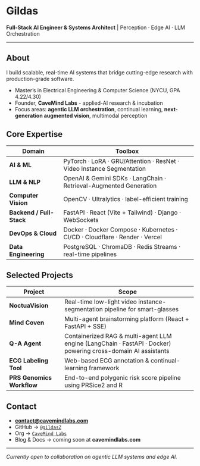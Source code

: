 <!--
**gildasZ/gildasZ** is a ✨ _special_ ✨ repository because its `README.md` (this file) appears on your GitHub profile.
    
Here are some ideas to get you started:

- 🔭 I’m currently working on ...
- 🌱 I’m currently learning ...
- 👯 I’m looking to collaborate on ...
- 🤔 I’m looking for help with ...
- 💬 Ask me about ...
- 📫 How to reach me: ...
- 😄 Pronouns: ...
- ⚡ Fun fact: ...
-->

# Gildas

**Full-Stack AI Engineer & Systems Architect** | Perception · Edge AI · LLM Orchestration

<!-- ![Visitors](https://komarev.com/ghpvc/?username=gildasZ&style=flat&color=0e75b6) -->

---

## About

I build scalable, real-time AI systems that bridge cutting-edge research with production-grade software.

- Master’s in Electrical Engineering & Computer Science (NYCU, GPA 4.22/4.30)  
- Founder, **CaveMind Labs** - applied-AI research & incubation  
- Focus areas: **agentic LLM orchestration**, continual learning, **next-generation augmented vision**, multimodal perception  

## Core Expertise

| Domain | Toolbox |
| ------ | ------- |
| **AI & ML** | PyTorch · LoRA · GRU/Attention · ResNet · Video Instance Segmentation |
| **LLM & NLP** | OpenAI & Gemini SDKs · LangChain · Retrieval-Augmented Generation |
| **Computer Vision** | OpenCV · Ultralytics · label-efficient training |
| **Backend / Full-Stack** | FastAPI · React (Vite + Tailwind) · Django · WebSockets |
| **DevOps & Cloud** | Docker · Docker Compose · Kubernetes · CI/CD · Cloudflare · Render · Vercel |
| **Data Engineering** | PostgreSQL · ChromaDB · Redis Streams · real-time pipelines |

## Selected Projects

| Project | Scope |
| ------- | ----- |
| **NoctuaVision** | Real-time low-light video instance-segmentation pipeline for smart-glasses |
| **Mind Coven** | Multi-agent brainstorming platform (React + FastAPI + SSE) |
| **Q-A Agent** | Containerized RAG & multi-agent LLM engine (LangChain · FastAPI · Docker) powering cross-domain AI assistants |
| **ECG Labeling Tool** | Web-based ECG annotation & continual-learning framework |
| **PRS Genomics Workflow** | End-to-end polygenic risk score pipeline using PRSice2 and R |

<!--## GitHub Stats

![GitHub Stats](https://github-readme-stats.vercel.app/api?username=gildasZ&show_icons=true&include_all_commits=true&count_private=true)  
![Top Languages](https://github-readme-stats.vercel.app/api/top-langs/?username=gildasZ&layout=compact)-->

## Contact

- **contact@cavemindlabs.com**  
- GitHub → [`@gildasZ`](https://github.com/gildasZ)  
- Org → [`CaveMind Labs`](https://github.com/CaveMindLabs)  
- Blog & Docs → coming soon at **cavemindlabs.com**

---

*Currently open to collaboration on agentic LLM systems and edge AI.*
